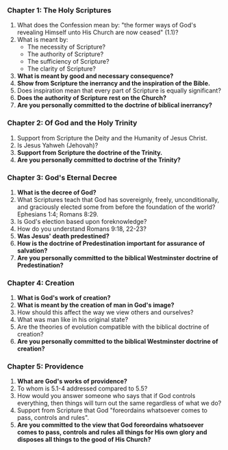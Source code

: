 ### Chapter 1: The Holy Scriptures

1. What does the Confession mean by: "the former ways of God's revealing Himself unto His Church are now ceased" (1.1)?
2.  What is meant by:
	  * The necessity of Scripture?
	  * The authority of Scripture?
	  * The sufficiency of Scripture?
	  * The clarity of Scripture?
3. **What is meant by good and necessary consequence?**
4. **Show from Scripture the inerrancy and the inspiration of the Bible.**
5. Does inspiration mean that every part of Scripture is equally significant?
6. **Does the authority of Scripture rest on the Church?**
7. **Are you personally committed to the doctrine of biblical inerrancy?**


### Chapter 2: Of God and the Holy Trinity

1. Support from Scripture the Deity and the Humanity of Jesus Christ.2. Is Jesus Yahweh (Jehovah)?3. **Support from Scripture the doctrine of the Trinity.**
4. **Are you personally committed to doctrine of the Trinity?**

### Chapter 3: God's Eternal Decree

1.  **What is the decree of God?**
2.  What Scriptures teach that God has sovereignly, freely, unconditionally, and graciously elected some from before the foundation of the world? Ephesians 1:4; Romans 8:29.
3.  Is God's election based upon foreknowledge?  
4.  How do you understand Romans 9:18, 22-23?
5.  **Was Jesus' death predestined?**
6. **How is the doctrine of Predestination important for assurance of salvation?**
7. **Are you personally committed to the biblical Westminster doctrine of Predestination?**

### Chapter 4: Creation

1. **What is God's work of creation?**2. **What is meant by the creation of man in God's image?**3. How should this affect the way we view others and ourselves?4. What was man like in his original state?5. Are the theories of evolution compatible with the biblical doctrine of creation?6. **Are you personally committed to the biblical Westminster doctrine of creation?**

### Chapter 5: Providence
1. **What are God's works of providence?**2. To whom is 5.1-4 addressed compared to 5.5?3. How would you answer someone who says that if God controls everything, then things will turn out the same regardless of what we do?4. Support from Scripture that God "foreordains whatsoever comes to pass, controls and rules".5. **Are you committed to the view that God foreordains whatsoever comes to pass, controls and rules all things for His own glory and disposes all things to the good of His Church?**

